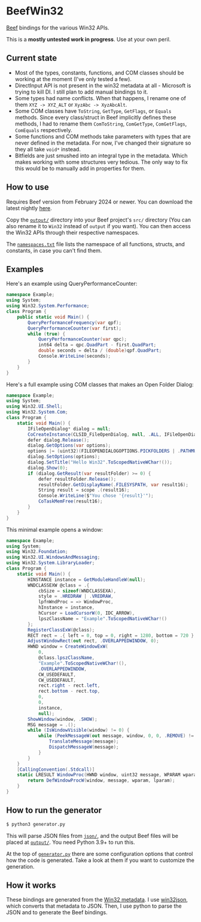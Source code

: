 # BeefWin32

[Beef](https://www.beeflang.org/) bindings for the various Win32 APIs.

This is a **mostly untested work in progress**. Use at your own peril.

## Current state

- Most of the types, constants, functions, and COM classes should be working at the moment (I've only tested a few).
- DirectInput API is not present in the win32 metadata at all - Microsoft is trying to kill DI. I still plan to add manual bindings to it.
- Some types had name conflicts. When that happens, I rename one of them `XYZ -> XYZ_ALT` or `XyzAbc -> XyzAbcAlt`.
- Some COM classes have `ToString`, `GetType`, `GetFlags`, or `Equals` methods. Since every class/struct in Beef implicitly defines these methods, I had to rename them `ComToString`, `ComGetType`, `ComGetFlags`, `ComEquals` respectively.
- Some functions and COM methods take parameters with types that are never defined in the metadata. For now, I've changed their signature so they all take `void*` instead.
- Bitfields are just smushed into an integral type in the metadata. Which makes working with some structures very tedious. The only way to fix this would be to manually add in properties for them.

## How to use

Requires Beef version from February 2024 or newer. You can download the latest nightly [here](https://www.beeflang.org/#releases). 

Copy the [`output/`](./output/) directory into your Beef project's `src/` directory (You can also rename it to `Win32` instead of `output` if you want). You can then access the Win32 APIs through their respective namespaces.

The [`namespaces.txt`](./namespaces.txt) file lists the namespace of all functions, structs, and constants, in case you can't find them.

## Examples

Here's an example using QueryPerformanceCounter:

```c#
namespace Example;
using System;
using Win32.System.Performance;
class Program {
    public static void Main() {
        QueryPerformanceFrequency(var qpf);
        QueryPerformanceCounter(var first);
        while (true) {
            QueryPerformanceCounter(var qpc);
            int64 delta = qpc.QuadPart - first.QuadPart;
            double seconds = delta / (double)qpf.QuadPart;
            Console.WriteLine(seconds);
        }
    }
}
```

Here's a full example using COM classes that makes an Open Folder Dialog:

```c#
namespace Example;
using System;
using Win32.UI.Shell;
using Win32.System.Com;
class Program {
    static void Main() {
        IFileOpenDialog* dialog = null;
        CoCreateInstance(CLSID_FileOpenDialog, null, .ALL, IFileOpenDialog.IID, (void**)&dialog);
        defer dialog.Release();
        dialog.GetOptions(var options);
        options |= (uint32)(FILEOPENDIALOGOPTIONS.PICKFOLDERS | .PATHMUSTEXIST);
        dialog.SetOptions(options);
        dialog.SetTitle("Hello Win32".ToScopedNativeWChar!());
        dialog.Show(0);
        if (dialog.GetResult(var resultFolder) >= 0) {
            defer resultFolder.Release();
            resultFolder.GetDisplayName(.FILESYSPATH, var result16);
            String result = scope .(result16);
            Console.WriteLine($"You chose '{result}'");
            CoTaskMemFree(result16);
        }
    }
}
```

This minimal example opens a window:

```c#
namespace Example;
using System;
using Win32.Foundation;
using Win32.UI.WindowsAndMessaging;
using Win32.System.LibraryLoader;
class Program {
    static void Main() {
        HINSTANCE instance = GetModuleHandleW(null);
        WNDCLASSEXW @class = .{
            cbSize = sizeof(WNDCLASSEXA),
            style = .HREDRAW | .VREDRAW,
            lpfnWndProc = => WindowProc,
            hInstance = instance,
            hCursor = LoadCursorW(0, IDC_ARROW),
            lpszClassName = "Example".ToScopedNativeWChar!()
        };
        RegisterClassExW(@class);
        RECT rect = .{ left = 0, top = 0, right = 1280, bottom = 720 };
        AdjustWindowRect(out rect, .OVERLAPPEDWINDOW, 0);
        HWND window = CreateWindowExW(
            0,
            @class.lpszClassName,
            "Example".ToScopedNativeWChar!(),
            .OVERLAPPEDWINDOW,
            CW_USEDEFAULT,
            CW_USEDEFAULT,
            rect.right - rect.left,
            rect.bottom - rect.top,
            0,
            0,
            instance,
            null);
        ShowWindow(window, .SHOW);
        MSG message = .();
        while (IsWindowVisible(window) != 0) {
            while (PeekMessageW(out message, window, 0, 0, .REMOVE) != 0) {
                TranslateMessage(message);
                DispatchMessageW(message);
            }
        }
    }
    [CallingConvention(.Stdcall)]
    static LRESULT WindowProc(HWND window, uint32 message, WPARAM wparam, LPARAM lparam) {
        return DefWindowProcW(window, message, wparam, lparam);
    }
}
```

## How to run the generator

```bash
$ python3 generator.py
```

This will parse JSON files from [`json/`](./json/), and the output Beef files will be placed at [`output/`](./output/). You need Python 3.9+ to run this.

At the top of [`generator.py`](./generator.py) there are some configuration options that control how the code is generated. Take a look at them if you want to customize the generation.

## How it works

These bindings are generated from the [Win32 metadata](https://github.com/microsoft/win32metadata). I use [win32json](https://github.com/marlersoft/win32json), which converts that metadata to JSON. Then, I use python to parse the JSON and to generate the Beef bindings.
